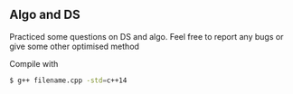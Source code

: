 ## Algo and DS
Practiced some questions on DS and algo.
Feel free to report any bugs or give some other optimised method

Compile with
``` bash
$ g++ filename.cpp -std=c++14
```
